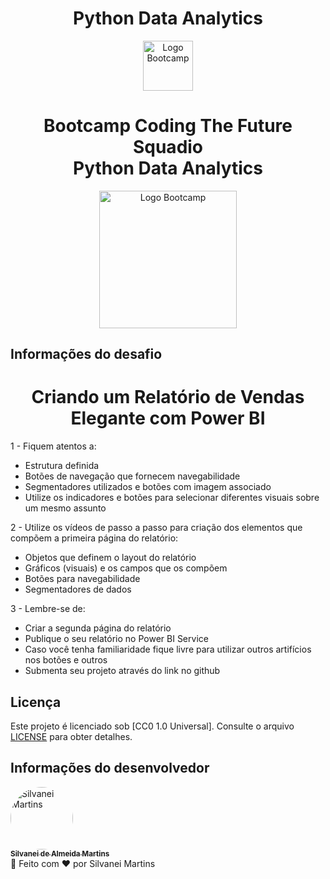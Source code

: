 <h1 align="center">
    Python Data Analytics
</h1>

<div align="center">
<img src="https://hermes.digitalinnovation.one/assets/diome/logo-full.svg" alt="Logo Bootcamp" width="80">

<h1>Bootcamp Coding The Future Squadio <br> Python Data Analytics
</h1>
<img src="https://hermes.dio.me/tracks/0136518c-68d6-4198-bdbe-6d982c3a1261.png" alt="Logo Bootcamp" width="220">
</div>

## Informações do desafio

 <h1 align="center"> Criando um Relatório de Vendas Elegante com Power BI </h1>

1 - Fiquem atentos a:

- Estrutura definida
- Botões de navegação que fornecem navegabilidade
- Segmentadores utilizados e botões com imagem associado
- Utilize os indicadores e botões para selecionar diferentes visuais sobre um mesmo assunto

2 - Utilize os vídeos de passo a passo para criação dos elementos que compõem a primeira página do relatório:

- Objetos que definem o layout do relatório
- Gráficos (visuais) e os campos que os compõem
- Botões para navegabilidade
- Segmentadores de dados

3 - Lembre-se de:

- Criar a segunda página do relatório
- Publique o seu relatório no Power BI Service
- Caso você tenha familiaridade fique livre para utilizar outros artifícios nos botões e outros
- Submenta seu projeto através do link no github

## Licença

Este projeto é licenciado sob [CC0 1.0 Universal]. Consulte o arquivo [LICENSE](https://github.com/SilvaneiMartins/carteira-apple-wallet-animation/blob/master/LICENSE) para obter detalhes.

## Informações do desenvolvedor

<a href="https://github.com/SilvaneiMartins">
    <img
        style="border-radius:50%"
        src="https://github.com/SilvaneiMartins.png"
        width="100px;"
        alt="Silvanei Martins"
    />
    <br />
    <sub>
        <b>Silvanei de Almeida Martins</b>
    </sub>
</a>
     <a href="https://github.com/SilvaneiMartins" title="Silvanei martins" >
 </a>
<br />
🚀 Feito com ❤️ por Silvanei Martins